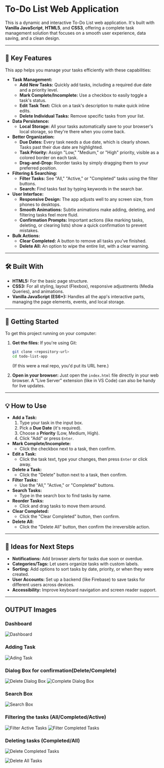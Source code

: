 # To-Do List Web Application

This is a dynamic and interactive To-Do List web application. It's built with **Vanilla JavaScript**, **HTML5**, and **CSS3**, offering a complete task management solution that focuses on a smooth user experience, data saving, and a clean design.

---

## 🚀 Key Features

This app helps you manage your tasks efficiently with these capabilities:

* **Task Management:**
    * **Add New Tasks:** Quickly add tasks, including a required due date and a priority level.
    * **Mark Complete/Incomplete:** Use a checkbox to easily toggle a task's status.
    * **Edit Task Text:** Click on a task's description to make quick inline edits.
    * **Delete Individual Tasks:** Remove specific tasks from your list.
* **Data Persistence:**
    * **Local Storage:** All your tasks automatically save to your browser's local storage, so they're there when you come back.
* **Better Organization:**
    * **Due Dates:** Every task needs a due date, which is clearly shown. Tasks past their due date are highlighted.
    * **Task Priority:** Assign "Low," "Medium," or "High" priority, visible as a colored border on each task.
    * **Drag-and-Drop:** Reorder tasks by simply dragging them to your preferred position.
* **Filtering & Searching:**
    * **Filter Tasks:** See "All," "Active," or "Completed" tasks using the filter buttons.
    * **Search:** Find tasks fast by typing keywords in the search bar.
* **User Interface:**
    * **Responsive Design:** The app adjusts well to any screen size, from phones to desktops.
    * **Smooth Animations:** Subtle animations make adding, deleting, and filtering tasks feel more fluid.
    * **Confirmation Prompts:** Important actions (like marking tasks, deleting, or clearing lists) show a quick confirmation to prevent mistakes.
* **Bulk Actions:**
    * **Clear Completed:** A button to remove all tasks you've finished.
    * **Delete All:** An option to wipe the entire list, with a clear warning.

---

## 🛠️ Built With

* **HTML5:** For the basic page structure.
* **CSS3:** For all styling, layout (Flexbox), responsive adjustments (Media Queries), and animations.
* **Vanilla JavaScript (ES6+):** Handles all the app's interactive parts, managing the page elements, events, and local storage.

---

## 🚀 Getting Started

To get this project running on your computer:

1.  **Get the files:**
    If you're using Git:

    ```bash
    git clone <repository-url>
    cd todo-list-app
    ```

    (If this were a real repo, you'd put its URL here.)

2.  **Open in your browser:**
    Just open the `index.html` file directly in your web browser. A "Live Server" extension (like in VS Code) can also be handy for live updates.

---

## 💡 How to Use

* **Add a Task:**
    1.  Type your task in the input box.
    2.  Pick a **Due Date** (it's required).
    3.  Choose a **Priority** (Low, Medium, High).
    4.  Click "Add" or press `Enter`.
* **Mark Complete/Incomplete:**
    * Click the checkbox next to a task, then confirm.
* **Edit a Task:**
    * Click the task text, type your changes, then press `Enter` or click away.
* **Delete a Task:**
    * Click the "Delete" button next to a task, then confirm.
* **Filter Tasks:**
    * Use the "All," "Active," or "Completed" buttons.
* **Search Tasks:**
    * Type in the search box to find tasks by name.
* **Reorder Tasks:**
    * Click and drag tasks to move them around.
* **Clear Completed:**
    * Click the "Clear Completed" button, then confirm.
* **Delete All:**
    * Click the "Delete All" button, then confirm the irreversible action.

---

## 🔮 Ideas for Next Steps

* **Notifications:** Add browser alerts for tasks due soon or overdue.
* **Categories/Tags:** Let users organize tasks with custom labels.
* **Sorting:** Add options to sort tasks by date, priority, or when they were created.
* **User Accounts:** Set up a backend (like Firebase) to save tasks for different users across devices.
* **Accessibility:** Improve keyboard navigation and screen reader support.

---


## OUTPUT Images

### Dashboard
![Dashboard]("https://github.com/ajaymkoli/Interactive-To-Do-List/blob/tree/main/assets/dashboard.png")

### Adding Task
![Ading Task](image-url "https://github.com/ajaymkoli/Interactive-To-Do-List/assets/addTask.png")

### Dialog Box for confirmation(Delete/Complete)
![Delete Dialog Box](image-url "https://github.com/ajaymkoli/Interactive-To-Do-List/assets/deleteDialogBox.png")
![Complete Dialog Box](image-url "https://github.com/ajaymkoli/Interactive-To-Do-List/assets/completeDialogBox.png")

### Search Box
![Search Box](image-url "https://github.com/ajaymkoli/Interactive-To-Do-List/assets/search.png")

### Filtering the tasks (All/Completed/Active)
![Filter Active Tasks](image-url "https://github.com/ajaymkoli/Interactive-To-Do-List/assets/filterActive.png")
![Filter Completed Tasks](image-url "https://github.com/ajaymkoli/Interactive-To-Do-List/assets/filterComplete.png")

### Deleting tasks (Completed/All)
![Delete Completed Tasks](image-url "https://github.com/ajaymkoli/Interactive-To-Do-List/assets/clearComp-letedDialogBox")

![Delete All Tasks](image-url "https://github.com/ajaymkoli/Interactive-To-Do-List/assets/deleteAllDialogBox")
